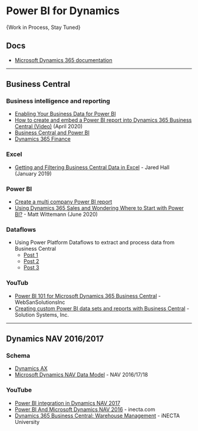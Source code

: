 # Power BI for Dynamics

{Work in Process, Stay Tuned}

## Docs
* [Microsoft Dynamics 365 documentation](https://docs.microsoft.com/en-us/dynamics365/)

-----

## Business Central
### Business intelligence and reporting
* [Enabling Your Business Data for Power BI](https://docs.microsoft.com/en-us/dynamics365/business-central/admin-powerbi)
* [How to create and embed a Power BI report into Dynamics 365 Business Central (Video)](https://www.youtube.com/watch?v=ZBDugiBZXDU) (April 2020)
* [Business Central and Power BI](https://docs.microsoft.com/en-us/dynamics365/business-central/admin-powerbi) 
* [Dynamics 365 Finance](https://docs.microsoft.com/en-us/dynamics365/fin-ops-core/dev-itpro/analytics/power-bi-home-page?toc=/dynamics365/finance/toc.json) 

### Excel
* [Getting and Filtering Business Central Data in Excel](https://community.dynamics.com/business/b/financials/posts/getting-and-filtering-business-central-data-in-excel) - Jared Hall (January 2019)

### Power BI
* [Create a multi company Power BI report](https://thinkaboutit.be/2019/06/how-do-i-create-a-multi-company-power-bi-report-with-the-business-central-connector/)
* [Using Dynamics 365 Sales and Wondering Where to Start with Power BI?](https://mattwittemann.com/2020/06/26/using-dynamics-365-sales-and-wondering-where-to-start-with-power-bi/) - Matt Wittemann (June 2020)

### Dataflows
* Using Power Platform Dataflows to extract and process data from Business Central
  * [Post 1](https://cloudblogs.microsoft.com/dynamics365/no-audience/2019/09/12/using-power-platform-dataflows-to-extract-and-process-data-from-business-central-post-1/)
  * [Post 2](https://cloudblogs.microsoft.com/dynamics365/no-audience/2019/09/16/using-power-platform-dataflows-to-extract-and-process-data-from-business-central-post-2/)
  * [Post 3](https://cloudblogs.microsoft.com/dynamics365/no-audience/2019/09/18/using-power-platform-dataflows-to-extract-and-process-data-from-business-central-post-3/)
  
### YouTub
* [Power BI 101 for Microsoft Dynamics 365 Business Central](https://www.youtube.com/watch?v=lx8fZAxzwLc) - WebSanSolutionsInc
* [Creating custom Power BI data sets and reports with Business Central](https://www.youtube.com/watch?v=qFpUWfgUCno) - Solution Systems, Inc.

-----

## Dynamics NAV 2016/2017
### Schema
* [Dynamics AX](http://database.fun/)
* [Microsoft Dynamics NAV Data Model](https://dynamicsdocs.com/) - NAV 2016/17/18

### YouTube
* [Power BI integration in Dynamics NAV 2017](https://www.youtube.com/watch?v=gWHnLeT-WXs)
* [Power BI And Microsoft Dynamics NAV 2016](https://www.inecta.com/power-bi-microsoft-dynamics-nav-2016) - inecta.com
* [Dynamics 365 Business Central: Warehouse Management](https://www.youtube.com/watch?v=aizdmCGtmHs&list=PLJDdNuGpFiaqMeXXlCxsRo_-uf7-1kLiH) - iNECTA University
